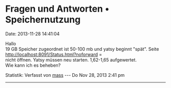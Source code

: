 Fragen und Antworten • Speichernutzung
======================================

Date: 2013-11-28 14:41:04

Hallo\
19 GB Speicher zugeordnet ist 50-100 mb und yatsy beginnt \"spät\".
Seite\
<http://localhost:8091/Status.html?noforward> =\
nicht öffnen. Yatsy müssen neu starten. 1,62-1,65 aufgewertet.\
Wie kann ich es beheben?

Statistik: Verfasst von
[mass](http://forum.yacy-websuche.de/memberlist.php?mode=viewprofile&u=8804)
--- Do Nov 28, 2013 2:41 pm

------------------------------------------------------------------------
